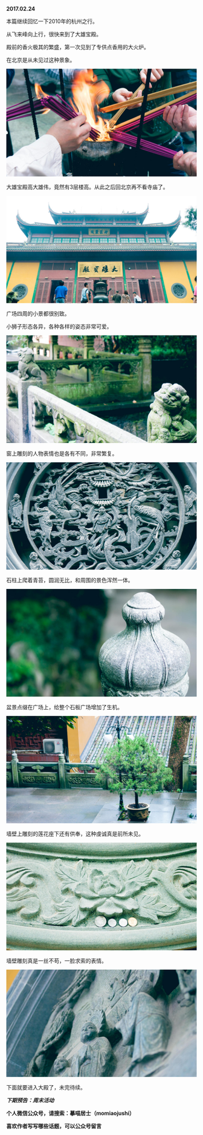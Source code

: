 
          
            
**2017.02.24**

本篇继续回忆一下2010年的杭州之行。

从飞来峰向上行，很快来到了大雄宝殿。

殿前的香火极其的繁盛，第一次见到了专供点香用的大火炉。

在北京是从未见过这种景象。




![](img/51001-b6e821e0d45010db.jpg)




大雄宝殿高大雄伟，竟然有3层楼高。从此之后回北京再不看寺庙了。




![](img/51001-617911c1f94e8651.jpg)




广场四周的小景都很别致。

小狮子形态各异，各种各样的姿态非常可爱。




![](img/51001-43af9fd827c893ff.jpg)




窗上雕刻的人物表情也是各有不同，非常繁复。




![](img/51001-d1008efd3dcb4094.jpg)




石柱上爬着青苔，圆润无比，和周围的景色浑然一体。




![](img/51001-20b951bba40b9294.jpg)




盆景点缀在广场上，给整个石板广场增加了生机。




![](img/51001-db226f5bba01466c.jpg)




墙壁上雕刻的莲花座下还有供奉，这种虔诚真是前所未见。




![](img/51001-c9899d79336b5e74.jpg)




墙壁雕刻真是一丝不苟，一脸求索的表情。




![](img/51001-09c83326ae298346.jpg)




下面就要进入大殿了，未完待续。


***下期预告：周末活动***


**个人微信公众号，请搜索：摹喵居士（momiaojushi）**

**喜欢作者写写哪些话题，可以公众号留言**

          
        
